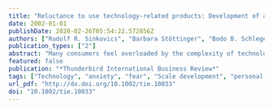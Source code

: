 ```yaml
---
title: "Reluctance to use technology-related products: Development of a technophobia scale"
date: 2002-01-01
publishDate: 2020-02-26T05:54:22.572856Z
authors: ["Rudolf R. Sinkovics", "Barbara Stöttinger", "Bodo B. Schlegelmilch", "Sundaresan Ram"]
publication_types: ["2"]
abstract: "Many consumers feel overloaded by the complexity of technology-related products. This renders consumers less open and may even lead to an aversion or anxiety towards this kind of products, so-called technophobia. The prevailing paper aims to establish an instrument which measures technophobia. Following a literature review and in-depth interviews with experts, a scale is developed and tested in seven different countries (U.S., U.K., France, Spain, India, Mexico and Austria, total sample size = 1503 respondents). The three underlying dimensions of the scale, namely, \"Personal Failure\", \"Human vs. Machine Ambiguity\" and \"Convenience\" are discussed and future research avenues to strengthen the cross-national usability of the scale are identified."
featured: false
publication: "*Thunderbird International Business Review*"
tags: ["Technology", "anxiety", "fear", "Scale development", "personal failure", "human vs. machine ambiguity", "convenience"]
url_pdf: "http://dx.doi.org/10.1002/tie.10033"
doi: "10.1002/tie.10033"
---
```



